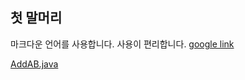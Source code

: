 ## 첫 말머리
마크다운 언어를 사용합니다.
사용이 편리합니다.
[google link](https://www.google.com/)

[AddAB.java](https://github.com/ParkChanhee1130/study_javas/blob/master/src/AddAB.java)
